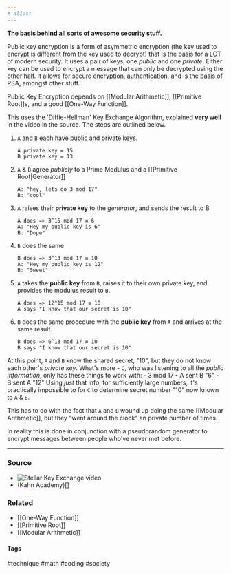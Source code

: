 ```yaml
---
# alias:
---
```

**The basis behind all sorts of awesome security stuff.**

Public key encryption is a form of asymmetric encryption (the key used to encrypt is different from the key used to decrypt) that is the basis for a LOT of modern security. It uses a pair of keys, one *public* and one *private*. Either key can be used to encrypt a message that can only be decrypted using the other half. It allows for secure encryption, authentication, and is the basis of RSA, amongst other stuff.

Public Key Encryption depends on [[Modular Arithmetic]], [[Primitive Root]]s, and a good [[One-Way Function]].

This uses the 'Diffie-Hellman' Key Exchange Algorithm, explained **very well** in the video in the source. The steps are outlined below.

1. `A` and `B` each have public and private keys.
	```
	A private key = 15
	B private key = 13
	```

2. `A` & `B` agree *publicly* to a Prime Modulus and a [[Primitive Root|Generator]]
	```
	A: "hey, lets do 3 mod 17"
	B: "cool"
	```

3. `A` raises their **private key** to the *generator*, and sends the result to B
	```
	A does => 3^15 mod 17 ≡ 6
	A: "Hey my public key is 6"
	B: "Dope"
	```

4. `B` does the same
	```
	B does => 3^13 mod 17 ≡ 10
	A: "Hey my public key is 12"
	B: "Sweet"
	```

5. `A` takes the **public key** from `B`, raises it to their own private key, and provides the modulus result to `B`. 
	```
	A does => 12^15 mod 17 ≡ 10
	A says "I know that our secret is 10"
	```

6. `B` does the same procedure with the **public key** from `A` and arrives at the same result. 
	```
	B does => 6^13 mod 17 ≡ 10
	B says "I know that our secret is 10"
	```

At this point, `A` and `B` know the shared secret, "10", but they do not know each other's *private key*. What's more - `C`, who was listening to all the *public information*, only has these things to work with:
	- 3 mod 17
	- A sent B "6"
	- B sent A "12"
Using *just* that info, for sufficiently large numbers, it's practically impossible to for `C` to determine secret number "10" now known to `A` & `B`. 

This has to do with the fact that `A` and `B` wound up doing the same [[Modular Arithmetic]], but they "went around the clock" an private number of times.

In reality this is done in conjunction with a pseudorandom generator to encrypt messages between people who've never met before.

---
### Source
- ![Stellar Key Exchange video](https://youtu.be/M-0qt6tdHzk)
- (Kahn Academy)[[](https://www.khanacademy.org/computing/computer-science/cryptography/modern-crypt/v/diffie-hellman-key-exchange-part-1)]

### Related
- [[One-Way Function]]
- [[Primitive Root]]
- [[Modular Arithmetic]]

#### Tags
#technique #math #coding #society 
